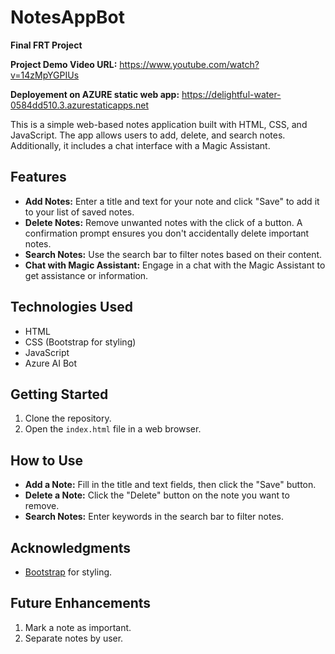 # NotesAppBot
**Final FRT Project**

**Project Demo Video URL:** https://www.youtube.com/watch?v=14zMpYGPIUs

**Deployement on AZURE static web app:** https://delightful-water-0584dd510.3.azurestaticapps.net

This is a simple web-based notes application built with HTML, CSS, and JavaScript. The app allows users to add, delete, and search notes. Additionally, it includes a chat interface with a Magic Assistant.

## Features

- **Add Notes:** Enter a title and text for your note and click "Save" to add it to your list of saved notes.
- **Delete Notes:** Remove unwanted notes with the click of a button. A confirmation prompt ensures you don't accidentally delete important notes.
- **Search Notes:** Use the search bar to filter notes based on their content.
- **Chat with Magic Assistant:** Engage in a chat with the Magic Assistant to get assistance or information.

## Technologies Used

- HTML
- CSS (Bootstrap for styling)
- JavaScript
- Azure AI Bot

## Getting Started

1. Clone the repository.
2. Open the `index.html` file in a web browser.

## How to Use

- **Add a Note:** Fill in the title and text fields, then click the "Save" button.
- **Delete a Note:** Click the "Delete" button on the note you want to remove.
- **Search Notes:** Enter keywords in the search bar to filter notes.

## Acknowledgments

- [Bootstrap](https://getbootstrap.com/) for styling.

## Future Enhancements

1. Mark a note as important.
2. Separate notes by user.
